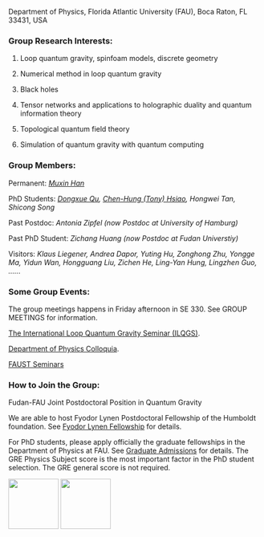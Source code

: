 Department of Physics, Florida Atlantic University (FAU), Boca Raton, FL 33431, USA


### Group Research Interests:

1. Loop quantum gravity, spinfoam models, discrete geometry

2. Numerical method in loop quantum gravity

2. Black holes

3. Tensor networks and applications to holographic duality and quantum information theory

4. Topological quantum field theory

5. Simulation of quantum gravity with quantum computing


### Group Members:

Permanent: _[Muxin Han](http://www.physics.fau.edu/people/faculty/han.php)_

PhD Students: _[Dongxue Qu](http://www.physics.fau.edu/people/faculty/dongxuequ.php), [Chen-Hung (Tony) Hsiao](http://www.physics.fau.edu/people/faculty/chen-hunghsiao.php), Hongwei Tan, Shicong Song_

Past Postdoc: _Antonia Zipfel (now Postdoc at University of Hamburg)_

Past PhD Student: _Zichang Huang (now Postdoc at Fudan Universtiy)_

Visitors: _Klaus Liegener, Andrea Dapor, Yuting Hu, Zonghong Zhu, Yongge Ma, Yidun Wan, Hongguang Liu, Zichen He, Ling-Yan Hung, Lingzhen Guo, ......_



### Some Group Events:

The group meetings happens in Friday afternoon in SE 330. See GROUP MEETINGS for information.

[The International Loop Quantum Gravity Seminar (ILQGS)](http://relativity.phys.lsu.edu/ilqgs/).

[Department of Physics Colloquia](http://www.physics.fau.edu/events-news/index.php).

[FAUST Seminars](http://www.physics.fau.edu/research/faust/seminar.php)



### How to Join the Group:

Fudan-FAU Joint Postdoctoral Position in Quantum Gravity

We are able to host Fyodor Lynen Postdoctoral Fellowship of the Humboldt foundation. See [Fyodor Lynen Fellowship](https://www.humboldt-foundation.de/web/lynen-fellowship.html) for details.

For PhD students, please apply officially the graduate fellowships in the Department of Physics at FAU. See [Graduate Admissions](http://www.physics.fau.edu/graduate-admissions/index.php) for details. The GRE Physics Subject score is the most important factor in the PhD student selection. The GRE general score is not required.



<img src="https://upload.wikimedia.org/wikipedia/commons/7/7e/NSF_logo.png" height="100"> <img src="http://www.karbelmultimedia.com/webfau15/images/FAUlogo3.png" height="100">
